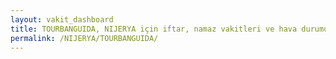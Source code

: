 ```yaml
---
layout: vakit_dashboard
title: TOURBANGUIDA, NIJERYA için iftar, namaz vakitleri ve hava durumu - ilçe/eyalet seç
permalink: /NIJERYA/TOURBANGUIDA/
---
```


<script type="text/javascript">
  var GLOBAL_COUNTRY = 'NIJERYA';
  var GLOBAL_CITY = 'TOURBANGUIDA';
  var GLOBAL_STATE = '';
  var lat = 72;
  var lon = 21;
</script>
